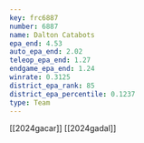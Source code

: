 ```yaml
---
key: frc6887
number: 6887
name: Dalton Catabots
epa_end: 4.53
auto_epa_end: 2.02
teleop_epa_end: 1.27
endgame_epa_end: 1.24
winrate: 0.3125
district_epa_rank: 85
district_epa_percentile: 0.1237
type: Team
---
```

[[2024gacar]]
[[2024gadal]]

